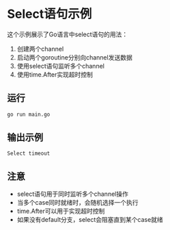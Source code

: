 # Select语句示例

这个示例展示了Go语言中select语句的用法：

1. 创建两个channel
2. 启动两个goroutine分别向channel发送数据
3. 使用select语句监听多个channel
4. 使用time.After实现超时控制

## 运行

```bash
go run main.go
```

## 输出示例
```
Select timeout
```

## 注意
- select语句用于同时监听多个channel操作
- 当多个case同时就绪时，会随机选择一个执行
- time.After可以用于实现超时控制
- 如果没有default分支，select会阻塞直到某个case就绪
